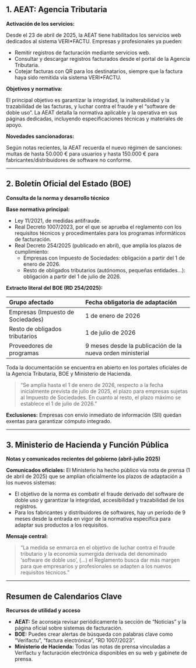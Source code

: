 ## 1. AEAT: Agencia Tributaria

**Activación de los servicios:**

Desde el 23 de abril de 2025, la AEAT tiene habilitados los servicios web dedicados al sistema VERI*FACTU. Empresas y profesionales ya pueden:
*   Remitir registros de facturación mediante servicios web.
*   Consultar y descargar registros facturados desde el portal de la Agencia Tributaria.
*   Cotejar facturas con QR para los destinatarios, siempre que la factura haya sido remitida vía sistema VERI*FACTU.

**Objetivos y normativa:**

El principal objetivo es garantizar la integridad, la inalterabilidad y la trazabilidad de las facturas, y luchar contra el fraude y el “software de doble uso”.
La AEAT detalla la normativa aplicable y la operativa en sus páginas dedicadas, incluyendo especificaciones técnicas y materiales de apoyo.

**Novedades sancionadoras:**

Según notas recientes, la AEAT recuerda el nuevo régimen de sanciones: multas de hasta 50.000 € para usuarios y hasta 150.000 € para fabricantes/distribuidores de software no conforme.

---

## 2. Boletín Oficial del Estado (BOE)

**Consulta de la norma y desarrollo técnico**

**Base normativa principal:**
*   Ley 11/2021, de medidas antifraude.
*   Real Decreto 1007/2023, por el que se aprueba el reglamento con los requisitos técnicos y procedimentales para los programas informáticos de facturación.
*   Real Decreto 254/2025 (publicado en abril), que amplía los plazos de cumplimiento:
    *   Empresas con Impuesto de Sociedades: obligación a partir del 1 de enero de 2026.
    *   Resto de obligados tributarios (autónomos, pequeñas entidades…): obligación a partir del 1 de julio de 2026.

**Extracto literal del BOE (RD 254/2025):**

| Grupo afectado | Fecha obligatoria de adaptación |
| :--- | :--- |
| Empresas (Impuesto de Sociedades) | 1 de enero de 2026 |
| Resto de obligados tributarios | 1 de julio de 2026 |
| Proveedores de programas | 9 meses desde la publicación de la nueva orden ministerial |

Toda la documentación se encuentra en abierto en los portales oficiales de la Agencia Tributaria, BOE y Ministerio de Hacienda.

> “Se amplía hasta el 1 de enero de 2026, respecto a la fecha inicialmente prevista de julio de 2025, el plazo para empresas sujetas al Impuesto de Sociedades. En cuanto al resto, el plazo máximo se establece el 1 de julio de 2026.”

**Exclusiones:**
Empresas con envío inmediato de información (SII) quedan exentas para garantizar cómputo integrado.

---

## 3. Ministerio de Hacienda y Función Pública

**Notas y comunicados recientes del gobierno (abril-julio 2025)**

**Comunicados oficiales:**
El Ministerio ha hecho público vía nota de prensa (1 de abril de 2025) que se amplían oficialmente los plazos de adaptación a los nuevos sistemas:
*   El objetivo de la norma es combatir el fraude derivado del software de doble uso y garantizar la integridad, accesibilidad y trazabilidad de los registros.
*   Para los fabricantes y distribuidores de softwares, hay un período de 9 meses desde la entrada en vigor de la normativa específica para adaptar sus productos a los requisitos.

**Mensaje central:**

> “La medida se enmarca en el objetivo de luchar contra el fraude tributario y la economía sumergida derivada del denominado ‘software de doble uso’, (…) el Reglamento busca dar más margen para que empresarios y profesionales se adapten a los nuevos requisitos técnicos.”

---

## Resumen de Calendarios Clave

**Recursos de utilidad y acceso**
*   **AEAT:** Se aconseja revisar periódicamente la sección de “Noticias” y la página oficial sobre sistemas de facturación.
*   **BOE:** Puedes crear alertas de búsqueda con palabras clave como “Verifactu”, “factura electrónica”, “RD 1007/2023”.
*   **Ministerio de Hacienda:** Todas las notas de prensa vinculadas a Verifactu y facturación electrónica disponibles en su web y gabinete de prensa.

